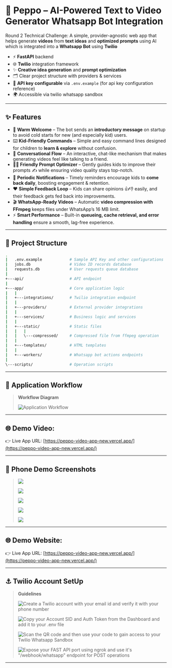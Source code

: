 # 🎥 Peppo – AI-Powered Text to Video Generator Whatsapp Bot Integration

Round 2 Technical Challenge: A simple, provider-agnostic web app that helps generate **videos** from **text ideas** and **optimized prompts** using AI which is integrated into a **Whatsapp Bot** using **Twilio**  

- ⚡ **FastAPI** backend
- 🌐 **Twilio** integration framework
- ✨ **Creative idea generation** and **prompt optimization**  
- 🗂️ Clear project structure with providers & services  
- 🔑 **API key configurable** via `.env.example` (for api key configuration reference)  
- 🌍 Accessible via twilio whatsapp sandbox  

---

## ✨ Features  

- 👋 **Warm Welcome** – The bot sends an **introductory message** on startup to avoid cold starts for new (and especially kid) users.  
- ⌨️ **Kid-Friendly Commands** – Simple and easy command lines designed for children to **learn & explore** without confusion.  
- 💬 **Conversational Flow** – An interactive, chat-like mechanism that makes generating videos feel like talking to a friend.  
- 🧑‍🏫 **Friendly Prompt Optimizer** – Gently guides kids to improve their prompts ✍️ while ensuring video quality stays top-notch.  
- 🔔 **Periodic Notifications** – Timely reminders encourage kids to **come back daily**, boosting engagement & retention.  
- ❤️ **Simple Feedback Loop** – Kids can share opinions 👍👎 easily, and their feedback gets fed back into improvements.  
- 🎬 **WhatsApp-Ready Videos** – Automatic **video compression with FFmpeg** keeps files under WhatsApp’s 16 MB limit.  
- ⚡ **Smart Performance** – Built-in **queueing, cache retrieval, and error handling** ensure a smooth, lag-free experience.  

---

## 📂 Project Structure

```bash
.
|   .env.example            # Sample API Key and other configurations
|   jobs.db                 # Video ID records database
|   requests.db             # User requests queue database
|   
+---api/                    # API endpoint
|       
+---app/                    # Core application logic
|   |   
|   +---integrations/       # Twilio integration endpoint
|   |           
|   +---providers/          # External provider integrations 
|   |           
|   +---services/           # Business logic and services
|   |           
|   +---static/             # Static files
|   |   |   
|   |   \---compressed/     # Compressed file from ffmpeg operation   
|   |           
|   +---templates/          # HTML templates
|   |       
|   +---workers/            # Whatsapp bot actions endpoints
|           
\---scripts/                # Operation scripts
```

---

## 🧭 Application Workflow

> **Workflow Diagram**
>
> ![Application Workflow](src/workflow.png)

---

## 🌐 Demo Video:

👉 Live App URL: [https://peppo-video-app-new.vercel.app/](https://peppo-video-app-new.vercel.app/)

---

## 📲 Phone Demo Screenshots

> ![](src/1wa.jpg)
>
> ![](src/2wa.jpg)
>
> ![](src/3wa.jpg)
>
> ![](src/4wa.jpg)
>
> ![](src/5wa.jpg)

---

## 🌐 Demo Website:

👉 Live App URL: [https://peppo-video-app-new.vercel.app/](https://peppo-video-app-new.vercel.app/)

---

## ⚓ Twilio Account SetUp

> **Guidelines**
>
> ![Create a Twilio account with your email id and verify it with your phone number](src/1.png)
>
> ![Copy your Account SID and Auth Token from the Dashboard and add it to your .env file](src/2.png)
>
> ![Scan the QR code and then use your code to gain access to your Twilio Whatsapp Sandbox](src/3.png)
>
> ![Expose your FAST API port using **ngrok** and use it's "/webhook/whatsapp" endpoint for POST operations](src/4.png)

---
